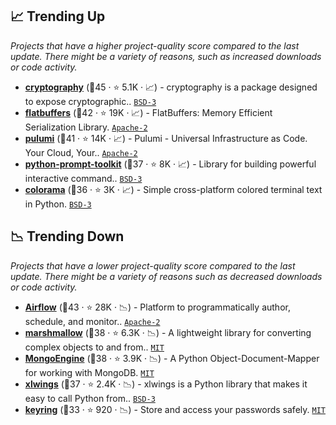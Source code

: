 ## 📈 Trending Up

_Projects that have a higher project-quality score compared to the last update. There might be a variety of reasons, such as increased downloads or code activity._

- <b><a href="https://github.com/pyca/cryptography">cryptography</a></b> (🥇45 ·  ⭐ 5.1K · 📈) - cryptography is a package designed to expose cryptographic.. <code><a href="http://bit.ly/3aKzpTv">BSD-3</a></code>
- <b><a href="https://github.com/google/flatbuffers">flatbuffers</a></b> (🥇42 ·  ⭐ 19K · 📈) - FlatBuffers: Memory Efficient Serialization Library. <code><a href="http://bit.ly/3nYMfla">Apache-2</a></code>
- <b><a href="https://github.com/pulumi/pulumi">pulumi</a></b> (🥈41 ·  ⭐ 14K · 📈) - Pulumi - Universal Infrastructure as Code. Your Cloud, Your.. <code><a href="http://bit.ly/3nYMfla">Apache-2</a></code>
- <b><a href="https://github.com/prompt-toolkit/python-prompt-toolkit">python-prompt-toolkit</a></b> (🥈37 ·  ⭐ 8K · 📈) - Library for building powerful interactive command.. <code><a href="http://bit.ly/3aKzpTv">BSD-3</a></code>
- <b><a href="https://github.com/tartley/colorama">colorama</a></b> (🥈36 ·  ⭐ 3K · 📈) - Simple cross-platform colored terminal text in Python. <code><a href="http://bit.ly/3aKzpTv">BSD-3</a></code>

## 📉 Trending Down

_Projects that have a lower project-quality score compared to the last update. There might be a variety of reasons such as decreased downloads or code activity._

- <b><a href="https://github.com/apache/airflow">Airflow</a></b> (🥇43 ·  ⭐ 28K · 📉) - Platform to programmatically author, schedule, and monitor.. <code><a href="http://bit.ly/3nYMfla">Apache-2</a></code>
- <b><a href="https://github.com/marshmallow-code/marshmallow">marshmallow</a></b> (🥈38 ·  ⭐ 6.3K · 📉) - A lightweight library for converting complex objects to and from.. <code><a href="http://bit.ly/34MBwT8">MIT</a></code>
- <b><a href="https://github.com/MongoEngine/mongoengine">MongoEngine</a></b> (🥈38 ·  ⭐ 3.9K · 📉) - A Python Object-Document-Mapper for working with MongoDB. <code><a href="http://bit.ly/34MBwT8">MIT</a></code>
- <b><a href="https://github.com/xlwings/xlwings">xlwings</a></b> (🥇37 ·  ⭐ 2.4K · 📉) - xlwings is a Python library that makes it easy to call Python from.. <code><a href="http://bit.ly/3aKzpTv">BSD-3</a></code>
- <b><a href="https://github.com/jaraco/keyring">keyring</a></b> (🥉33 ·  ⭐ 920 · 📉) - Store and access your passwords safely. <code><a href="http://bit.ly/34MBwT8">MIT</a></code>

